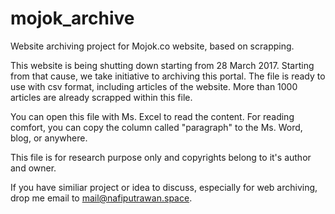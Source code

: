 # mojok_archive
Website archiving project for Mojok.co website, based on scrapping.

This website is being shutting down starting from 28 March 2017. Starting from that cause, we take initiative to archiving this portal. The file is ready to use with csv format, including articles of the website. More than 1000 articles are already scrapped within this file. 

You can open this file with Ms. Excel to read the content. For reading comfort, you can copy the column called "paragraph" to the Ms. Word, blog, or anywhere.

This file is for research purpose only and copyrights belong to it's author and owner.

If you have similiar project or idea to discuss, especially for web archiving, drop me email to mail@nafiputrawan.space.

